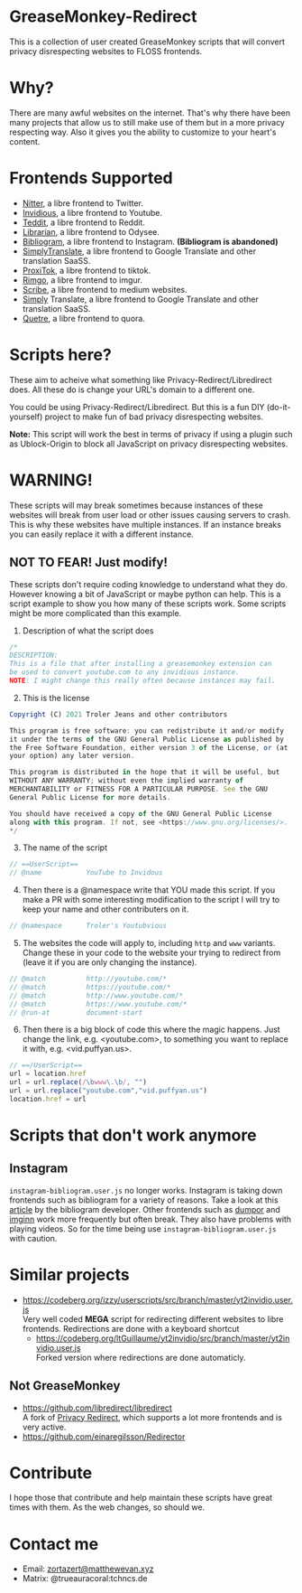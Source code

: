 # GreaseMonkey-Redirect

This is a collection of user created GreaseMonkey scripts that will convert privacy disrespecting websites to FLOSS frontends.

# Why?

There are many awful websites on the internet. That's why there have been many projects that allow us to still make use of them but in a more privacy respecting way. Also it gives you the ability to customize to your heart's content.

# Frontends Supported

<!-- *WARNING: Some of these projects are hosted on Github, which uses proprietary JavaScript. Fortunately, it is not necessary to view repositories, so you can disable it.* -->

- [Nitter](https://github.com/zedeus/nitter), a libre frontend to Twitter.
- [Invidious](https://github.com/iv-org/invidious), a libre frontend to Youtube.
- [Teddit](https://codeberg.org/teddit/teddit), a libre frontend to Reddit.
- [Librarian](https://codeberg.org/librarian/librarian), a libre frontend to Odysee.
- [Bibliogram](https://sr.ht/~cadence/bibliogram/), a libre frontend to Instagram. **(Bibliogram is abandoned)**
- [SimplyTranslate](https://codeberg.org/SimpleWeb/SimplyTranslate-Web), a libre frontend to Google Translate and other translation SaaSS.
- [ProxiTok](https://github.com/pablouser1/ProxiTok), a libre frontend to tiktok.
- [Rimgo](https://codeberg.org/video-prize-ranch/rimgo), a libre frontend to imgur.
- [Scribe](https://git.sr.ht/~edwardloveall/scribe), a libre frontend to medium websites.
- [Simply](https://git.sr.ht/~metalune/simplytranslate_web) Translate, a libre frontend to Google Translate and other translation SaaSS.
- [Quetre](https://github.com/zyachel/quetre), a libre frontend to quora.

# Scripts here?
These aim to acheive what something like Privacy-Redirect/Libredirect does. All these do is change your URL's domain to a different one.

You could be using Privacy-Redirect/Libredirect. But this is a fun DIY (do-it-yourself) project to make fun of bad privacy disrespecting websites.

**Note:** This script will work the best in terms of privacy if using a plugin such as Ublock-Origin to block all JavaScript on privacy disrespecting websites.

# WARNING!
These scripts will may break sometimes because instances of these websites will break from user load or other issues causing servers to crash. This is why these websites have multiple instances. If an instance breaks you can easily replace it with a different instance.

## NOT TO FEAR! Just modify!
These scripts don't require coding knowledge to understand what they do. However knowing a bit of JavaScript or maybe python can help. 
This is a script example to show you how many of these scripts work. Some scripts might be more complicated than this example.

1. Description of what the script does
```javascript
/*
DESCRIPTION:
This is a file that after installing a greasemonkey extension can
be used to convert youtube.com to any invidious instance.
NOTE: I might change this really often because instances may fail.
```

2. This is the license
```javascript
Copyright (C) 2021 Troler Jeans and other contributors

This program is free software: you can redistribute it and/or modify
it under the terms of the GNU General Public License as published by
the Free Software Foundation, either version 3 of the License, or (at
your option) any later version.

This program is distributed in the hope that it will be useful, but
WITHOUT ANY WARRANTY; without even the implied warranty of
MERCHANTABILITY or FITNESS FOR A PARTICULAR PURPOSE. See the GNU
General Public License for more details.

You should have received a copy of the GNU General Public License
along with this program. If not, see <https://www.gnu.org/licenses/>.
*/
```

3. The name of the script
```javascript
// ==UserScript==
// @name           YouTube to Invidous
```

4. Then there is a @namespace write that YOU made this script. If you make a PR with some interesting modification to the script I will try to keep your name and other contributers on it.
```javascript
// @namespace      Troler's Youtubvious
```
5. The websites the code will apply to, including `http` and `www` variants. Change these in your code to the website your trying to redirect from (leave it if you are only changing the instance).
```javascript
// @match          http://youtube.com/*
// @match          https://youtube.com/*
// @match          http://www.youtube.com/*
// @match          https://www.youtube.com/*
// @run-at         document-start
```

6. Then there is a big block of code this where the magic happens. Just change the link, e.g. <youtube.com>, to something you want to replace it with, e.g. <vid.puffyan.us>.
```javascript
// ==/UserScript==
url = location.href
url = url.replace(/\bwww\.\b/, "")
url = url.replace("youtube.com","vid.puffyan.us")
location.href = url
```

# Scripts that don't work anymore
## Instagram
`instagram-bibliogram.user.js` no longer works. Instagram is taking down frontends such as bibliogram for a variety of reasons. Take a look at this [article](https://cadence.moe/blog/2022-09-01-discontinuing-bibliogram) by the bibliogram developer. Other frontends such as [dumpor](https://dumpor.com) and [imginn](https://imginn.org) work more frequently but often break. They also have problems with playing videos. So for the time being use `instagram-bibliogram.user.js` with caution.

# Similar projects
- https://codeberg.org/izzy/userscripts/src/branch/master/yt2invidio.user.js <br>
Very well coded **MEGA** script for redirecting different websites to libre frontends. Redirections are done with a keyboard shortcut
	- https://codeberg.org/ltGuillaume/yt2invidio/src/branch/master/yt2invidio.user.js <br>
	Forked version where redirections are done automaticly.

## **Not** GreaseMonkey
- https://github.com/libredirect/libredirect <br>
A fork of [Privacy Redirect](https://github.com/SimonBrazell/privacy-redirect), which supports a lot more frontends and is very active.
- https://github.com/einaregilsson/Redirector

# Contribute
I hope those that contribute and help maintain these scripts have great times with them. As the web changes, so should we.

# Contact me
- Email: zortazert@matthewevan.xyz
- Matrix: @trueauracoral:tchncs.de
